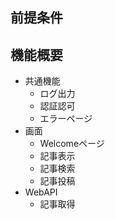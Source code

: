 ## 前提条件

## 機能概要
- 共通機能
    - ログ出力
    - 認証認可
    - エラーページ
- 画面
    - Welcomeページ
    - 記事表示
    - 記事検索
    - 記事投稿
- WebAPI
    - 記事取得